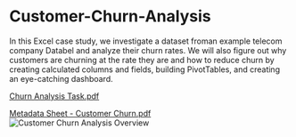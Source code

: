# Customer-Churn-Analysis
In this Excel case study, we investigate a dataset froman example telecom company Databel and analyze their churn rates. We will also figure out why customers are churning at the rate they are and how to reduce churn by creating calculated columns and fields, building PivotTables, and creating an eye-catching dashboard.

[Churn Analysis Task.pdf](https://github.com/HajarAlholoul/Customer-Churn-Analysis-Excel/blob/main/Churn%20Analysis%20Task.pdf)

[Metadata Sheet - Customer Churn.pdf](https://github.com/HajarAlholoul/Customer-Churn-Analysis-Excel/blob/main/Metadata%20Sheet%20-%20Customer%20Churn.pdf)
![Customer Churn Analysis Overview](https://github.com/user-attachments/assets/82d1cdeb-0a85-431c-972b-2810a04efd0d)
